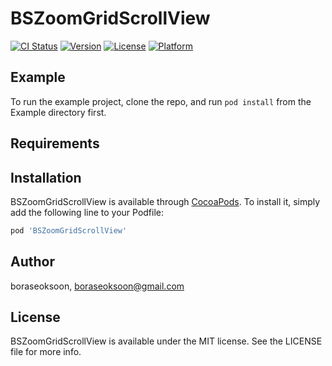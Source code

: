 # BSZoomGridScrollView

[![CI Status](https://img.shields.io/travis/boraseoksoon/BSZoomGridScrollView.svg?style=flat)](https://travis-ci.org/boraseoksoon/BSZoomGridScrollView)
[![Version](https://img.shields.io/cocoapods/v/BSZoomGridScrollView.svg?style=flat)](https://cocoapods.org/pods/BSZoomGridScrollView)
[![License](https://img.shields.io/cocoapods/l/BSZoomGridScrollView.svg?style=flat)](https://cocoapods.org/pods/BSZoomGridScrollView)
[![Platform](https://img.shields.io/cocoapods/p/BSZoomGridScrollView.svg?style=flat)](https://cocoapods.org/pods/BSZoomGridScrollView)

## Example

To run the example project, clone the repo, and run `pod install` from the Example directory first.

## Requirements

## Installation

BSZoomGridScrollView is available through [CocoaPods](https://cocoapods.org). To install
it, simply add the following line to your Podfile:

```ruby
pod 'BSZoomGridScrollView'
```

## Author

boraseoksoon, boraseoksoon@gmail.com

## License

BSZoomGridScrollView is available under the MIT license. See the LICENSE file for more info.
